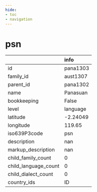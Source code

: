 ```yaml
---
hide:
- toc
- navigation
---
```

# psn
|                      | info     |
|:---------------------|:---------|
| id                   | pana1303 |
| family_id            | aust1307 |
| parent_id            | pana1302 |
| name                 | Panasuan |
| bookkeeping          | False    |
| level                | language |
| latitude             | -2.24049 |
| longitude            | 119.65   |
| iso639P3code         | psn      |
| description          | nan      |
| markup_description   | nan      |
| child_family_count   | 0        |
| child_language_count | 0        |
| child_dialect_count  | 0        |
| country_ids          | ID       |
